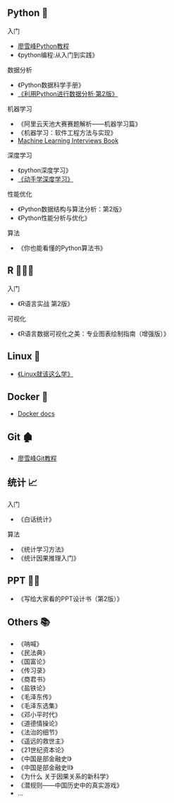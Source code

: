 ## Python 🐍
入门

+ [廖雪峰Python教程](https://www.liaoxuefeng.com/wiki/1016959663602400)
+ 《python编程:从入门到实践》

数据分析

+ 《Python数据科学手册》
+ [《利用Python进行数据分析·第2版》](https://www.jianshu.com/p/04d180d90a3f)


机器学习

+ 《阿里云天池大赛赛题解析——机器学习篇》
+ 《机器学习：软件工程方法与实现》
+ [Machine Learning Interviews Book](https://huyenchip.com/ml-interviews-book/)

深度学习

+ 《python深度学习》
+ [《动手学深度学习》](https://zh.d2l.ai/)

性能优化

+ 《Python数据结构与算法分析：第2版》
+ 《Python性能分析与优化》

算法

+ 《你也能看懂的Python算法书》


## R 👨🏻‍💻

入门

+ 《R语言实战 第2版》

可视化

+ 《R语言数据可视化之美：专业图表绘制指南（增强版）》

## Linux 🐧

+ [《Linux就该这么学》](https://www.linuxprobe.com/basic-learning-00.html)


## Docker 🐳

+ [Docker docs](https://docs.docker.com/)

## Git 🏚

+ [廖雪峰Git教程](https://www.liaoxuefeng.com/wiki/896043488029600)



## 统计 📈

入门

+ 《白话统计》

算法

+ 《统计学习方法》
+ 《统计因果推理入门》

## PPT 👨‍🎓

+ 《写给大家看的PPT设计书（第2版）》

## Others 📚

+ 《呐喊》
+ 《民法典》
+ 《国富论》
+ 《传习录》
+ 《商君书》
+ 《盐铁论》
+ 《毛泽东传》
+ 《毛泽东选集》
+ 《邓小平时代》
+ 《道德情操论》
+ 《法治的细节》
+ 《遥远的救世主》
+ 《21世纪资本论》
+ 《中国是部金融史Ⅰ》
+ 《中国是部金融史Ⅱ》
+ 《为什么 关于因果关系的新科学》
+ 《潜规则——中国历史中的真实游戏》
+ ...
